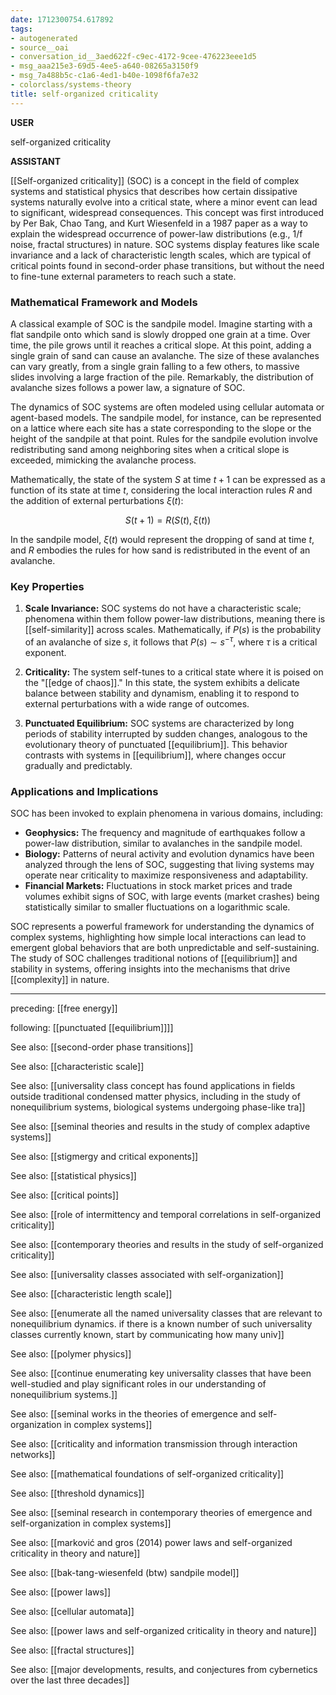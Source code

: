 ```yaml
---
date: 1712300754.617892
tags:
- autogenerated
- source__oai
- conversation_id__3aed622f-c9ec-4172-9cee-476223eee1d5
- msg_aaa215e3-69d5-4ee5-a640-08265a3150f9
- msg_7a488b5c-c1a6-4ed1-b40e-1098f6fa7e32
- colorclass/systems-theory
title: self-organized criticality
---
```


**USER**

self-organized criticality


**ASSISTANT**

[[Self-organized criticality]] (SOC) is a concept in the field of complex systems and statistical physics that describes how certain dissipative systems naturally evolve into a critical state, where a minor event can lead to significant, widespread consequences. This concept was first introduced by Per Bak, Chao Tang, and Kurt Wiesenfeld in a 1987 paper as a way to explain the widespread occurrence of power-law distributions (e.g., 1/f noise, fractal structures) in nature. SOC systems display features like scale invariance and a lack of characteristic length scales, which are typical of critical points found in second-order phase transitions, but without the need to fine-tune external parameters to reach such a state.

### Mathematical Framework and Models

A classical example of SOC is the sandpile model. Imagine starting with a flat sandpile onto which sand is slowly dropped one grain at a time. Over time, the pile grows until it reaches a critical slope. At this point, adding a single grain of sand can cause an avalanche. The size of these avalanches can vary greatly, from a single grain falling to a few others, to massive slides involving a large fraction of the pile. Remarkably, the distribution of avalanche sizes follows a power law, a signature of SOC.

The dynamics of SOC systems are often modeled using cellular automata or agent-based models. The sandpile model, for instance, can be represented on a lattice where each site has a state corresponding to the slope or the height of the sandpile at that point. Rules for the sandpile evolution involve redistributing sand among neighboring sites when a critical slope is exceeded, mimicking the avalanche process.

Mathematically, the state of the system $S$ at time $t+1$ can be expressed as a function of its state at time $t$, considering the local interaction rules $R$ and the addition of external perturbations $\xi(t)$:

$$S(t+1) = R(S(t), \xi(t))$$

In the sandpile model, $\xi(t)$ would represent the dropping of sand at time $t$, and $R$ embodies the rules for how sand is redistributed in the event of an avalanche.

### Key Properties

1. **Scale Invariance:** SOC systems do not have a characteristic scale; phenomena within them follow power-law distributions, meaning there is [[self-similarity]] across scales. Mathematically, if $P(s)$ is the probability of an avalanche of size $s$, it follows that $P(s) \sim s^{-\tau}$, where $\tau$ is a critical exponent.
   
2. **Criticality:** The system self-tunes to a critical state where it is poised on the "[[edge of chaos]]." In this state, the system exhibits a delicate balance between stability and dynamism, enabling it to respond to external perturbations with a wide range of outcomes.

3. **Punctuated Equilibrium:** SOC systems are characterized by long periods of stability interrupted by sudden changes, analogous to the evolutionary theory of punctuated [[equilibrium]]. This behavior contrasts with systems in [[equilibrium]], where changes occur gradually and predictably.

### Applications and Implications

SOC has been invoked to explain phenomena in various domains, including:
- **Geophysics:** The frequency and magnitude of earthquakes follow a power-law distribution, similar to avalanches in the sandpile model.
- **Biology:** Patterns of neural activity and evolution dynamics have been analyzed through the lens of SOC, suggesting that living systems may operate near criticality to maximize responsiveness and adaptability.
- **Financial Markets:** Fluctuations in stock market prices and trade volumes exhibit signs of SOC, with large events (market crashes) being statistically similar to smaller fluctuations on a logarithmic scale.

SOC represents a powerful framework for understanding the dynamics of complex systems, highlighting how simple local interactions can lead to emergent global behaviors that are both unpredictable and self-sustaining. The study of SOC challenges traditional notions of [[equilibrium]] and stability in systems, offering insights into the mechanisms that drive [[complexity]] in nature.


---

preceding: [[free energy]]  


following: [[punctuated [[equilibrium]]]]

See also: [[second-order phase transitions]]


See also: [[characteristic scale]]


See also: [[universality class concept has found applications in fields outside traditional condensed matter physics, including in the study of nonequilibrium systems, biological systems undergoing phase-like tra]]


See also: [[seminal theories and results in the study of complex adaptive systems]]


See also: [[stigmergy and critical exponents]]


See also: [[statistical physics]]


See also: [[critical points]]


See also: [[role of intermittency and temporal correlations in self-organized criticality]]


See also: [[contemporary theories and results in the study of self-organized criticality]]


See also: [[universality classes associated with self-organization]]


See also: [[characteristic length scale]]


See also: [[enumerate all the named universality classes that are relevant to nonequilibrium dynamics. if there is a known number of such universality classes currently known, start by communicating how many univ]]


See also: [[polymer physics]]


See also: [[continue enumerating key universality classes that have been well-studied and play significant roles in our understanding of nonequilibrium systems.]]


See also: [[seminal works in the theories of emergence and self-organization in complex systems]]


See also: [[criticality and information transmission through interaction networks]]


See also: [[mathematical foundations of self-organized criticality]]


See also: [[threshold dynamics]]


See also: [[seminal research in contemporary theories of emergence and self-organization in complex systems]]


See also: [[marković and gros (2014) power laws and self-organized criticality in theory and nature]]


See also: [[bak-tang-wiesenfeld (btw) sandpile model]]


See also: [[power laws]]


See also: [[cellular automata]]


See also: [[power laws and self-organized criticality in theory and nature]]


See also: [[fractal structures]]


See also: [[major developments, results, and conjectures from cybernetics over the last three decades]]